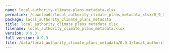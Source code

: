 ```yaml
---
name: local-authority-climate-plans-metadata-xlsx
permalink: /downloads/local_authority_climate_plans_metadata_xlsx/0_9_3
package: local_authority_climate_plans_metadata
title: local_authority_climate_plans_metadata_xlsx
filename: local_authority_climate_plans_metadata.xlsx
version: 0.9.3
full_version: 0.9.3
file: /data/local_authority_climate_plans_metadata/0.9.3/local_authority_climate_plans_metadata.xlsx
---
```

